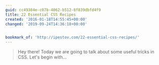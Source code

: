 ```yaml
---
guid: cc49384e-c07b-4062-b512-8f839dbfd4f9
title: 22 Essential CSS Recipes
created: '2016-01-18T14:55:45+00:00'
changed: '2019-09-24T14:36:18+00:00'


bookmark_of: 'http://ipestov.com/22-essential-css-recipes/'
---
```



<blockquote>Hey there! Today we are going to talk about some useful tricks in CSS. Let's begin with...</blockquote>
